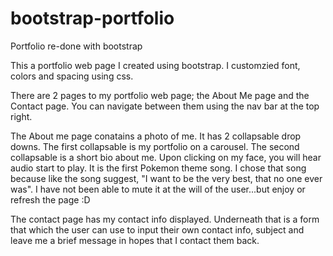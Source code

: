 # bootstrap-portfolio
Portfolio re-done with bootstrap

This a portfolio web page I created using bootstrap. I customzied font, colors and spacing using css.

There are 2 pages to my portfolio web page; the About Me page and the Contact page. You can navigate between them using the nav bar at the top right.

The About me page conatains a photo of me.
It has 2 collapsable drop downs. The first collapsable is my portfolio on a carousel.
The second collapsable is a short bio about me.
Upon clicking on my face, you will hear audio start to play. It is the first Pokemon theme song. I chose that song because like the song suggest,
"I want to be the very best, that no one ever was". I have not been able to mute it at the will of the user...but enjoy or refresh the page :D

The contact page has my contact info displayed. Underneath that is a form that which the user can use to input their own contact info, subject and leave me 
a brief message in hopes that I contact them back.
